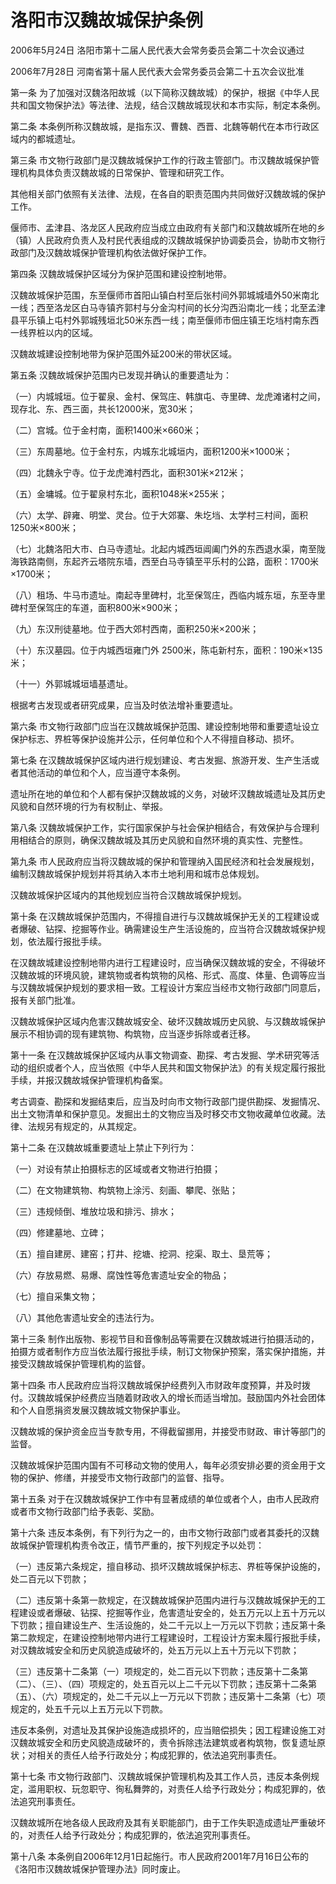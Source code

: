 # 洛阳市汉魏故城保护条例

2006年5月24日 洛阳市第十二届人民代表大会常务委员会第二十次会议通过

2006年7月28日 河南省第十届人民代表大会常务委员会第二十五次会议批准



第一条 为了加强对汉魏洛阳故城（以下简称汉魏故城）的保护，根据《中华人民共和国文物保护法》等法律、法规，结合汉魏故城现状和本市实际，制定本条例。

第二条 本条例所称汉魏故城，是指东汉、曹魏、西晋、北魏等朝代在本市行政区域内的都城遗址。

第三条 市文物行政部门是汉魏故城保护工作的行政主管部门。市汉魏故城保护管理机构具体负责汉魏故城的日常保护、管理和研究工作。

其他相关部门依照有关法律、法规，在各自的职责范围内共同做好汉魏故城的保护工作。

偃师市、孟津县、洛龙区人民政府应当成立由政府有关部门和汉魏故城所在地的乡（镇）人民政府负责人及村民代表组成的汉魏故城保护协调委员会，协助市文物行政部门及汉魏故城保护管理机构依法做好保护工作。

第四条 汉魏故城保护区域分为保护范围和建设控制地带。

汉魏故城保护范围，东至偃师市首阳山镇白村至后张村间外郭城城墙外50米南北一线；西至洛龙区白马寺镇齐郭村与分金沟村间的长分沟西沿南北一线；北至孟津县平乐镇上屯村外郭城残垣北50米东西一线；南至偃师市佃庄镇王圪垱村南东西一线界桩以内的区域。

汉魏故城建设控制地带为保护范围外延200米的带状区域。

第五条 汉魏故城保护范围内已发现并确认的重要遗址为：

（一）内城城垣。位于翟泉、金村、保驾庄、韩旗屯、寺里碑、龙虎滩诸村之间，现存北、东、西三面，共长12000米，宽30米；

（二）宫城。位于金村南，面积1400米×660米；

（三）东周墓地。位于金村东，内城东北城垣内，面积1200米×1000米；

（四）北魏永宁寺。位于龙虎滩村西北，面积301米×212米；

（五）金墉城。位于翟泉村东北，面积1048米×255米；

（六）太学、辟雍、明堂、灵台。位于大郊寨、朱圪垱、太学村三村间，面积1250米×800米；

（七）北魏洛阳大市、白马寺遗址。北起内城西垣阊阖门外的东西退水渠，南至陇海铁路南侧，东起齐云塔院东墙，西至白马寺镇至平乐村的公路，面积：1700米×1700米；

（八）租场、牛马市遗址。南起寺里碑村，北至保驾庄，西临内城东垣，东至寺里碑村至保驾庄的车道，面积800米×900米；

（九）东汉刑徒墓地。位于西大郊村西南，面积250米×200米；

（十）东汉墓园。位于内城西垣雍门外 2500米，陈屯新村东，面积：190米×135米；

（十一）外郭城城垣墙基遗址。

根据考古发现或者研究成果，应当及时依法增补重要遗址。

第六条 市文物行政部门应当在汉魏故城保护范围、建设控制地带和重要遗址设立保护标志、界桩等保护设施并公示，任何单位和个人不得擅自移动、损坏。

第七条 在汉魏故城保护区域内进行规划建设、考古发掘、旅游开发、生产生活或者其他活动的单位和个人，应当遵守本条例。

遗址所在地的单位和个人都有保护汉魏故城的义务，对破坏汉魏故城遗址及其历史风貌和自然环境的行为有权制止、举报。

第八条 汉魏故城保护工作，实行国家保护与社会保护相结合，有效保护与合理利用相结合的原则，确保汉魏故城及其历史风貌和自然环境的真实性、完整性。

第九条 市人民政府应当将汉魏故城的保护和管理纳入国民经济和社会发展规划，编制汉魏故城保护规划并将其纳入本市土地利用和城市总体规划。

汉魏故城保护区域内的其他规划应当符合汉魏故城保护规划。

第十条 在汉魏故城保护范围内，不得擅自进行与汉魏故城保护无关的工程建设或者爆破、钻探、挖掘等作业。确需建设生产生活设施的，应当符合汉魏故城保护规划，依法履行报批手续。

在汉魏故城建设控制地带内进行工程建设时，应当确保汉魏故城的安全，不得破坏汉魏故城的环境风貌，建筑物或者构筑物的风格、形式、高度、体量、色调等应当与汉魏故城保护规划的要求相一致。工程设计方案应当经市文物行政部门同意后，报有关部门批准。

汉魏故城保护区域内危害汉魏故城安全、破坏汉魏故城历史风貌、与汉魏故城保护展示不相协调的现有建筑物、构筑物，应当逐步拆除或者迁移。

第十一条 在汉魏故城保护区域内从事文物调查、勘探、考古发掘、学术研究等活动的组织或者个人，应当依照《中华人民共和国文物保护法》的有关规定履行报批手续，并报汉魏故城保护管理机构备案。

考古调查、勘探和发掘结束后，应当及时向市文物行政部门提供勘探、发掘情况、出土文物清单和保护意见。发掘出土的文物应当及时移交市文物收藏单位收藏。法律、法规另有规定的，从其规定。

第十二条 在汉魏故城重要遗址上禁止下列行为：

（一）对设有禁止拍摄标志的区域或者文物进行拍摄；

（二）在文物建筑物、构筑物上涂污、刻画、攀爬、张贴；

（三）违规倾倒、堆放垃圾和排污、排水；

（四）修建墓地、立碑；

（五）擅自建房、建窑；打井、挖塘、挖洞、挖渠、取土、垦荒等；

（六）存放易燃、易爆、腐蚀性等危害遗址安全的物品；

（七）擅自采集文物；

（八）其他危害遗址安全的违法行为。

第十三条 制作出版物、影视节目和音像制品等需要在汉魏故城进行拍摄活动的，拍摄方或者制作方应当依法履行报批手续，制订文物保护预案，落实保护措施，并接受汉魏故城保护管理机构的监督。

第十四条 市人民政府应当将汉魏故城保护经费列入市财政年度预算，并及时拨付。汉魏故城保护经费应当随着财政收入的增长而适当增加。鼓励国内外社会团体和个人自愿捐资发展汉魏故城文物保护事业。

汉魏故城的保护资金应当专款专用，不得截留挪用，并接受市财政、审计等部门的监督。

汉魏故城保护范围内国有不可移动文物的使用人，每年必须安排必要的资金用于文物的保护、修缮，并接受市文物行政部门的监督、指导。

第十五条 对于在汉魏故城保护工作中有显著成绩的单位或者个人，由市人民政府或者市文物行政部门给予表彰、奖励。

第十六条 违反本条例，有下列行为之一的，由市文物行政部门或者其委托的汉魏故城保护管理机构责令改正，情节严重的，按下列规定予以处罚：

（一）违反第六条规定，擅自移动、损坏汉魏故城保护标志、界桩等保护设施的，处二百元以下罚款；

（二）违反第十条第一款规定，在汉魏故城保护范围内进行与汉魏故城保护无的工程建设或者爆破、钻探、挖掘等作业，危害遗址安全的，处五万元以上五十万元以下罚款；擅自建设生产、生活设施的，处二千元以上一万元以下罚款；违反第十条第二款规定，在建设控制地带内进行工程建设时，工程设计方案未履行报批手续，对汉魏故城安全和历史风貌造成破坏的，处五万元以上五十万元以下罚款；

（三）违反第十二条第（一）项规定的，处二百元以下罚款；违反第十二条第（二）、（三）、（四）项规定的，处五百元以上二千元以下罚款；违反第十二条第（五）、（六）项规定的，处二千元以上一万元以下罚款；违反第十二条第（七）项规定的，处五千元以上五万元以下罚款。

违反本条例，对遗址及其保护设施造成损坏的，应当赔偿损失；因工程建设施工对汉魏故城安全和历史风貌造成破坏的，责令拆除违法建筑或者构筑物，恢复遗址原状；对相关的责任人给予行政处分；构成犯罪的，依法追究刑事责任。

第十七条 市文物行政部门、汉魏故城保护管理机构及其工作人员，违反本条例规定，滥用职权、玩忽职守、徇私舞弊的，对责任人给予行政处分；构成犯罪的，依法追究刑事责任。

汉魏故城所在地各级人民政府及其有关职能部门，由于工作失职造成遗址严重破坏的，对责任人给予行政处分；构成犯罪的，依法追究刑事责任。

第十八条 本条例自2006年12月1日起施行。市人民政府2001年7月16日公布的《洛阳市汉魏故城保护管理办法》同时废止。